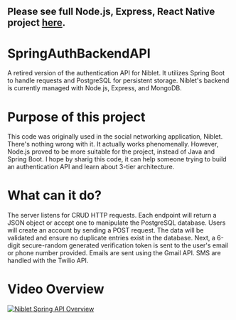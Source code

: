 ## Please see full Node.js, Express, React Native project [here](https://github.com/adingeist/niblet-app).

# SpringAuthBackendAPI
A retired version of the authentication API for Niblet. It utilizes Spring Boot to handle requests and PostgreSQL for persistent storage. Niblet's backend is currently managed with Node.js, Express, and MongoDB.

# Purpose of this project
This code was originally used in the social networking application, Niblet. There's nothing wrong with it. It actually works phenomenally. However, Node.js proved to be more suitable for the project, instead of Java and Spring Boot. I hope by sharig this code, it can help someone trying to build an authentication API and learn about 3-tier architecture.

# What can it do?
The server listens for CRUD HTTP requests. Each endpoint will return a JSON object or accept one to manipulate the PostgreSQL database. Users will create an account by sending a POST request. The data will be validated and ensure no duplicate entries exist in the database. Next, a 6-digit secure-random generated verification token is   sent to the user's email or phone number provided. Emails are sent using the Gmail API. SMS are handled with the Twilio API.

# Video Overview
[![Niblet Spring API Overview](https://img.youtube.com/vi/qc8fa0i_WGY/0.jpg)](https://www.youtube.com/watch?v=qc8fa0i_WGY)
